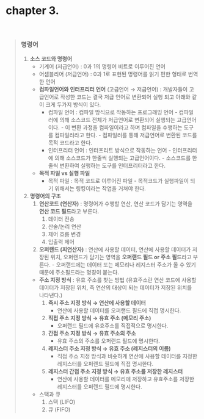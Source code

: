 # chapter 3.

<br>

> ### **명령어**
>
> 1. **소스 코드와 명령어** 
>     - 기계어 (저급언어) : 0과 1의 명령어 비트로 이루어진 언어
>     - 어셈블리어 (저급언어) : 0과 1로 표현된 명령어를 읽기 편한 형태로 번역한 언어
>     - **컴파일언어와 인터프리터 언어** (고급언어 → 저급언어) : 개발자들이 고급언어로 작성한 코드는 결국 저급 언어로 변환되어 실행 되고 아래와 같이 크게 두가지 방식이 있다.
>         - 컴파일 언어 : 컴파일 방식으로 작동하는 프로그래밍 언어
> 						- 컴파일러에 의해 소스코드 전체가 저급언어로 변환되어 실행되는 고급언어이다.
> 						- 이 변환 과정을 컴파일이라고 하며 컴파일을 수행하는 도구를 컴파일러라고 한다.
> 						- 컴파일러를 통해 저급언어로 변환된 코드를 목적 코드라고 한다.
>         - 인터프리터 언어 : 인터프리트 방식으로 작동하는 언어
> 						- 인터프리터에 의해 소스코드가 한줄씩 실행되는 고급언어이다.
> 						- 소스코드를 한줄씩 변환하여 실행하는 도구를 인터프리터라고 한다.
>     - **목적 파일 vs 실행 파일**
>         - 목적 파일 : 목적 코드로 이루어진 파일
> 						- 목적코드가 실행파일이 되기 위해서는 링킹이라는 작업을 거쳐야 한다.
> 2. **명령어의 구조**
>     1. **연산코드 (연산자)** : 명령어가 수행할 연산, 연산 코드가 담기는 영역을 **연산 코드 필드**라고 부른다. 
>         1. 데이터 전송
>         2. 산술/논리 연산
>         3. 제어 흐름 변경
>         4. 입출력 제어
>     2. **오퍼랜드 (피연산자)** : 연산에 사용할 데이터, 연산에 사용할 데이터가 저장된 위치, 오퍼랜드가 담기는 영역을 **오퍼랜드 필드 or 주소 필드**라고 부른다. 
>					- 오퍼랜드에는 데이터 또는 메모리나 레지스터 주소가 올 수 있기 때문에 주소필드라는 명칭이 붙는다.
>     - **주소 지정 방식** : 유효 주소를 찾는 방법 (유효주소란 연산 코드에 사용할 데이터가 저장된 위치, 즉 연산의 대상이 되는 데이터가 저장된 위치를 나타낸다.)
>         1. **즉시 주소 지정 방식 → 연산에 사용할 데이터**  
>             - 연산에 사용할 데이터를 오퍼랜드 필드에 직접 명시한다.
>         2. **직접 주소 지정 방식 → 유효 주소 (메모리 주소)**
>             - 오퍼랜드 필드에 유효주소를 직접적으로 명시한다.
>         3. **간접 주소 지정 방식 → 유효 주소의 주소** 
>             - 유효 주소의 주소를 오퍼랜드 필드에 명시한다.
>         4. **레지스터 주소 지정 방식 → 유효 주소 (레지스터의 이름)**
>             - 직접 주소 지정 방식과 비슷하게 연산에 사용할 데이터를 지정한 레지스터를 오퍼랜드 필드에 직접 명시한다.
>         5. **레지스터 간접 주소 지정 방식 → 유효 주소를 저장한 레지스터** 
>             - 연산에 사용할 데이터를 메모리에 저장하고 유효주소를 저장한 레지스터를 오퍼랜드 필드에 명시한다.
>     - 스택과 큐
>         1. 스택 (LIFO) 
>         2. 큐 (FIFO)